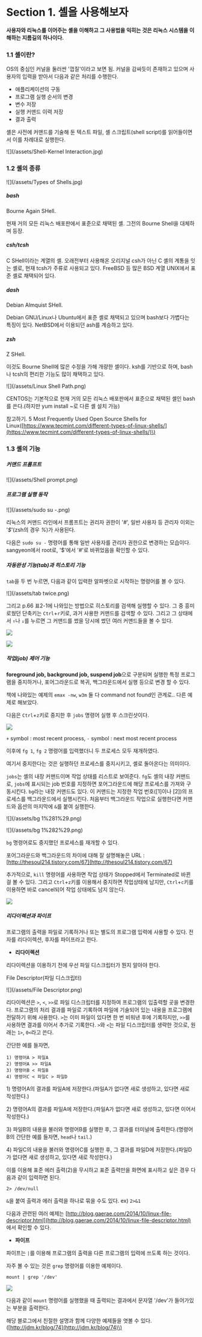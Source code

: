 # Section 1. 셸을 사용해보자

**사용자와 리눅스를 이어주는 셸을 이해하고 그 사용법을 익히는 것은 리눅스 시스템을 이해하는 지름길의 하나이다.**

### 1.1 셸이란?

OS의 중심인 커널을 둘러싼 '껍질'이라고 보면 됨. 커널을 감싸듯이 존재하고 있으며 사용자의 입력을 받아서 다음과 같은 처리를 수행한다.

* 애플리케이션의 구동
* 프로그램 실행 순서의 변경
* 변수 저장
* 실행 커맨드 이력 저장
* 결과 출력

셸은 사전에 커맨드를 기술해 둔 텍스트 파일, 셸 스크립트\(shell script\)를 읽어들이면서 이를 차례대로 실행한다.

![](/assets/Shell-Kernel Interaction.jpg)

### 1.2 셸의 종류

![](/assets/Types of Shells.jpg)

##### bash

Bourne Again SHell.

현재 거의 모든 리눅스 배포판에서 표준으로 채택된 셸. 그전의 Bourne Shell을 대체하며 등장.

##### csh/tcsh

C SHell이라는 계열의 셸. 오래전부터 사용해온 오리지널 csh가 아닌 C 셸의 계통을 잇는 셸로, 현재 tcsh가 주류로 사용되고 있다. FreeBSD 등 많은 BSD 계열 UNIX에서 표준 셸로 채택되어 있다.

##### dash

Debian Almquist SHell.

Debian GNU/Linux나 Ubuntu에서 표준 셸로 채택되고 있으며 bash보다 가볍다는 특징이 있다. NetBSD에서 이용되던 ash를 계승하고 있다.

##### zsh

Z SHell.

이것도 Bourne Shell에 많은 수정을 가해 개량한 셸이다. ksh를 기반으로 하며, bash나 tcsh의 편리한 기능도 많이 채택하고 있다.

![](/assets/Linux Shell Path.png)

CENTOS는 기본적으로 현재 거의 모든 리눅스 배포판에서 표준으로 채택된 셸인 bash를 쓴다.\(하지만 yum install ~로 다른 셸 설치 가능\)

참고하기. 5 Most Frequently Used Open Source Shells for Linux\([https://www.tecmint.com/different-types-of-linux-shells/](https://www.tecmint.com/different-types-of-linux-shells/)\)

### 1.3 셸의 기능

##### 커맨드 프롬프트

![](/assets/Shell prompt.png)

##### 프로그램 실행 동작

![](/assets/sudo su -.png)

리눅스의 커맨드 라인에서 프롬프트는 권리자 권한이 '_\#_', 일반 사용자 등 관리자 이외는 '_$_'\(zsh의 경우 _%_\)가 사용된다.

다음은 `sudo su -` 명령어를 통해 일반 사용자를 관리자 권한으로 변경하는 모습이다. sangyeon에서 root로, '$'에서 '\#'로 바뀌었음을 확인할 수 있다.

##### 자동완성 기능\(tab\)과 히스토리 기능

`tab`을 두 번 누르면, 다음과 같이 입력한 알파벳으로 시작하는 명령어를 볼 수 있다.

![](/assets/tab twice.png)

그리고 p.66 표2-1에 나와있는 방법으로 히스토리를 검색해 실행할 수 있다. 그 중 흥미로웠던 단축키는 `Ctrl`+`r`키로, 과거 사용한 커맨드를 검색할 수 있다. 그리고 그 상태에서 `↑`나 `↓`를 누르면 그 커맨드를 썼을 당시에 썼던 여러 커맨드들을 볼 수 있다.

![](/assets/ctrl+r%282%29.png)

![](/assets/ctrl+r%281%29.png)

##### 작업\(job\) 제어 기능

**foreground job, background job, suspend job**으로 구분되며 실행한 특정 프로그램을 중지하거나, 포어그라운드로 복귀, 백그라운드에서 실행 등으로 변경 할 수 있다.

책에 나와있는 예제의 `emax -nw`, `w3m` 둘 다 command not found인 관계로.. 다른 예제로 해보았다.

다음은 `Ctrl`+`z`키로 중지한 후 `jobs` 명령어 실행 후 스크린샷이다.

![](/assets/jobs.png)

`+` symbol : most recent process, `-` symbol : next most recent process

이후에 `fg 1`, `fg 2` 명령어를 입력했더니 두 프로세스 모두 재개하였다.

여기서 중지한다는 것은 실행하던 프로세스를 중지시키고, 셸로 돌아온다는 의미이다.

`jobs`는 셸의 내장 커맨드이며 작업 상태를 리스트로 보여준다. `fg`도 셸의 내장 커맨드로, `jobs`에 표시되는 job 번호를 지정하면 포어그라운드에 해당 프로세스를 가져와 구동시킨다. `bg`라는 내장 커맨드도 있다. 이 커맨드는 지정한 작업 번호\(\[1\]이나 \[2\]\)의 프로세스를 백그라운드에서 실행시킨다. 처음부터 백그라운드 작업으로 실행한다면 커맨드와 옵션의 마지막에 `&`를 붙여 실행한다.

![](/assets/bg 1%281%29.png)

![](/assets/bg 1%282%29.png)

`bg` 명령어로도 중지했던 프로세스를 재개할 수 있다.

포어그라운드와 백그라운드의 차이에 대해 잘 설명해놓은 URL : [http://thesoul214.tistory.com/67](http://thesoul214.tistory.com/67)

추가적으로, `kill` 명령어를 사용하면 작업 상태가 Stopped에서 Terminated로 바뀐 걸 볼 수 있다. 그리고 `Ctrl`+`z`키를 이용해서 중지하면 작업상태에 남지만, `Ctrl`+`c`키를 이용하면 바로 cancel되어 작업 상태에도 남지 않는다.

![](/assets/kill.png)

##### 리다이렉션과 파이프

프로그램의 출력을 파일로 기록하거나 또는 별도의 프로그램 입력에 사용할 수 있다. 전자를 리다이렉션, 후자를 파이프라고 한다.

* **리다이렉션**

리다이렉션을 이용하기 전에 우선 파일 디스크립터가 뭔지 알아야 한다.

File Descriptor\(파일 디스크립터\)

![](/assets/File Descriptor.png)

리다이렉션은 `>`, `<`, `>>`로 파일 디스크립터를 지정하여 프로그램의 입출력할 곳을 변경한다. 프로그램의 처리 결과를 파일로 기록하여 파일에 기술되어 있는 내용을 프로그램에 전달하기 위해 사용한다. `>`는 이미 파일이 있다면 한 번 비워낸 후에 기록하지만, `>>`를 사용하면 결과를 이어서 추가로 기록한다. `>`와 `<`는 파일 디스크립터를 생략한 것으로, 원래는 `1>`, `0<`라고 쓴다.

간단한 예를 들자면,

```
1) 명령어A > 파일A
2) 명령어A >> 파일A
3) 명령어B < 파일B
4) 명령어C < 파일C > 파일D
```

1\) 명령어A의 결과를 파일A에 저장한다.\(파일A가 없다면 새로 생성하고, 있다면 새로 작성한다.\)

2\) 명령어A의 결과를 파일A에 저장한다.\(파일A가 없다면 새로 생성하고, 있다면 이어서 작성한다.\)

3\) 파일B의 내용을 불러와 명령어B를 실행한 후, 그 결과를 터미널에 출력한다.\(명령어B의 간단한 예를 들자면, `head`나 `tail`.\)

4\) 파일C의 내용을 불러와 명령어C를 실행한 후, 그 결과를 파일D에 저장한다.\(파일D가 없다면 새로 생성하고, 있다면 새로 작성한다.\)

이를 이용해 표준 에러 출력\(2\)을 무시하고 표준 출력만을 화면에 표시하고 싶은 경우 다음과 같이 입력하면 된다.

```
2> /dev/null
```

`&`을 붙여 출력과 에러 출력을 하나로 묶을 수도 있다. ex\) `2>&1`

다음과 관련된 여러 예제는 [http://blog.gaerae.com/2014/10/linux-file-descriptor.html](http://blog.gaerae.com/2014/10/linux-file-descriptor.html) 에서 확인할 수 있다.

* **파이프**

파이프는 `|`를 이용해 프로그램의 출력을 다른 프로그램의 입력에 쓰도록 하는 것이다.

자주 볼 수 있는 것은 `grep` 명령어를 이용한 예제이다.

```
mount | grep '/dev'
```

![](/assets/grep.png)

다음과 같이 `mount` 명령어를 실행했을 때 출력되는 결과에서 문자열 '/dev'가 들어가있는 부분을 출력한다.

해당 블로그에서 친절한 설명과 함께 다양한 예제들을 엿볼 수 있다.\([http://jdm.kr/blog/74](http://jdm.kr/blog/74)\)

